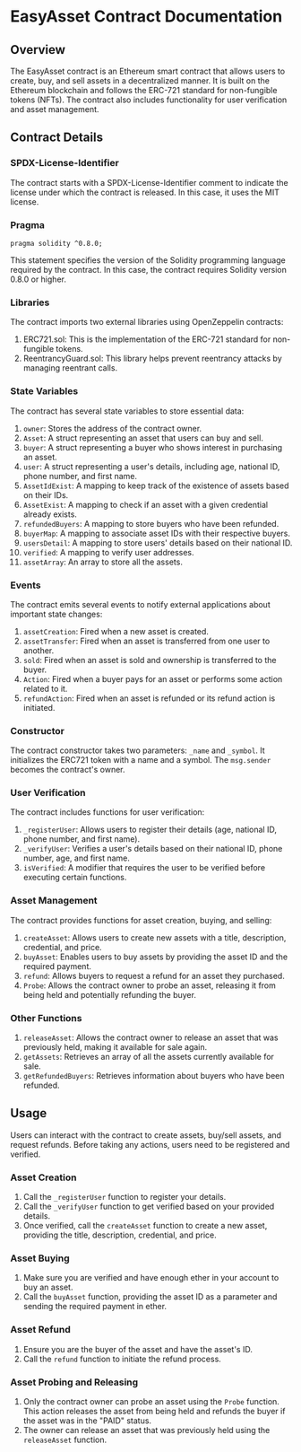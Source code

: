 # EasyAsset Contract Documentation

## Overview

The EasyAsset contract is an Ethereum smart contract that allows users to create, buy, and sell assets in a decentralized manner. It is built on the Ethereum blockchain and follows the ERC-721 standard for non-fungible tokens (NFTs). The contract also includes functionality for user verification and asset management.

## Contract Details

### SPDX-License-Identifier

The contract starts with a SPDX-License-Identifier comment to indicate the license under which the contract is released. In this case, it uses the MIT license.

### Pragma

```
pragma solidity ^0.8.0;
```

This statement specifies the version of the Solidity programming language required by the contract. In this case, the contract requires Solidity version 0.8.0 or higher.

### Libraries

The contract imports two external libraries using OpenZeppelin contracts:

1. ERC721.sol: This is the implementation of the ERC-721 standard for non-fungible tokens.
2. ReentrancyGuard.sol: This library helps prevent reentrancy attacks by managing reentrant calls.

### State Variables

The contract has several state variables to store essential data:

1. `owner`: Stores the address of the contract owner.
2. `Asset`: A struct representing an asset that users can buy and sell.
3. `buyer`: A struct representing a buyer who shows interest in purchasing an asset.
4. `user`: A struct representing a user's details, including age, national ID, phone number, and first name.
5. `AssetIdExist`: A mapping to keep track of the existence of assets based on their IDs.
6. `AssetExist`: A mapping to check if an asset with a given credential already exists.
7. `refundedBuyers`: A mapping to store buyers who have been refunded.
8. `buyerMap`: A mapping to associate asset IDs with their respective buyers.
9. `usersDetail`: A mapping to store users' details based on their national ID.
10. `verified`: A mapping to verify user addresses.
11. `assetArray`: An array to store all the assets.

### Events

The contract emits several events to notify external applications about important state changes:

1. `assetCreation`: Fired when a new asset is created.
2. `assetTransfer`: Fired when an asset is transferred from one user to another.
3. `sold`: Fired when an asset is sold and ownership is transferred to the buyer.
4. `Action`: Fired when a buyer pays for an asset or performs some action related to it.
5. `refundAction`: Fired when an asset is refunded or its refund action is initiated.

### Constructor

The contract constructor takes two parameters: `_name` and `_symbol`. It initializes the ERC721 token with a name and a symbol. The `msg.sender` becomes the contract's owner.

### User Verification

The contract includes functions for user verification:

1. `_registerUser`: Allows users to register their details (age, national ID, phone number, and first name).
2. `_verifyUser`: Verifies a user's details based on their national ID, phone number, age, and first name.
3. `isVerified`: A modifier that requires the user to be verified before executing certain functions.

### Asset Management

The contract provides functions for asset creation, buying, and selling:

1. `createAsset`: Allows users to create new assets with a title, description, credential, and price.
2. `buyAsset`: Enables users to buy assets by providing the asset ID and the required payment.
3. `refund`: Allows buyers to request a refund for an asset they purchased.
4. `Probe`: Allows the contract owner to probe an asset, releasing it from being held and potentially refunding the buyer.

### Other Functions

1. `releaseAsset`: Allows the contract owner to release an asset that was previously held, making it available for sale again.
2. `getAssets`: Retrieves an array of all the assets currently available for sale.
3. `getRefundedBuyers`: Retrieves information about buyers who have been refunded.

## Usage

Users can interact with the contract to create assets, buy/sell assets, and request refunds. Before taking any actions, users need to be registered and verified.

### Asset Creation

1. Call the `_registerUser` function to register your details.
2. Call the `_verifyUser` function to get verified based on your provided details.
3. Once verified, call the `createAsset` function to create a new asset, providing the title, description, credential, and price.

### Asset Buying

1. Make sure you are verified and have enough ether in your account to buy an asset.
2. Call the `buyAsset` function, providing the asset ID as a parameter and sending the required payment in ether.

### Asset Refund

1. Ensure you are the buyer of the asset and have the asset's ID.
2. Call the `refund` function to initiate the refund process.

### Asset Probing and Releasing

1. Only the contract owner can probe an asset using the `Probe` function. This action releases the asset from being held and refunds the buyer if the asset was in the "PAID" status.
2. The owner can release an asset that was previously held using the `releaseAsset` function.
